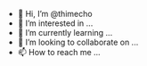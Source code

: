 - 👋 Hi, I’m @thimecho
- 👀 I’m interested in ...
- 🌱 I’m currently learning ...
- 💞️ I’m looking to collaborate on ...
- 📫 How to reach me ...

<!---
thimecho/thimecho is a ✨ special ✨ repository because its `README.md` (this file) appears on your GitHub profile.
You can click the Preview link to take a look at your changes.
--->
